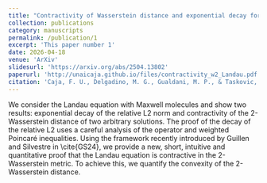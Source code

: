 ```yaml
---
title: "Contractivity of Wasserstein distance and exponential decay for the Landau equation with Maxwellian molecules"
collection: publications
category: manuscripts
permalink: /publication/1
excerpt: 'This paper number 1'
date: 2026-04-18
venue: 'ArXiv'
slidesurl: 'https://arxiv.org/abs/2504.13802'
paperurl: 'http://unaicaja.github.io/files/contractivity_w2_Landau.pdf'
citation: 'Caja, F. U., Delgadino, M. G., Gualdani, M. P., & Taskovic, M. (2025). Contractivity of Wasserstein distance and exponential decay for the Landau equation with Maxwellian molecules. arXiv preprint arXiv:2504.13802..'
---
```


We consider the Landau equation with Maxwell molecules and show two results: exponential decay of the relative L2 norm and contractivity of the 2-Wasserstein distance of two arbitrary solutions. The proof of the decay of the relative L2 uses a careful analysis of the operator and weighted Poincaré inequalities. Using the framework recently introduced by Guillen and Silvestre in \cite{GS24}, we provide a new, short, intuitive and quantitative proof that the Landau equation is contractive in the 2-Wasserstein metric. To achieve this, we quantify the convexity of the 2-Wasserstein distance.
